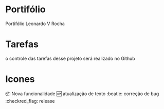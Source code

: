 # Portifólio 
 Portifólio Leonardo V Rocha

 # Tarefas

o controle das tarefas desse projeto será realizado no Github

 # Icones

 :package: Nova funcionalidade
 :up: atualização de texto
 :beatle: correção de bug
 :checkred_flag: release
